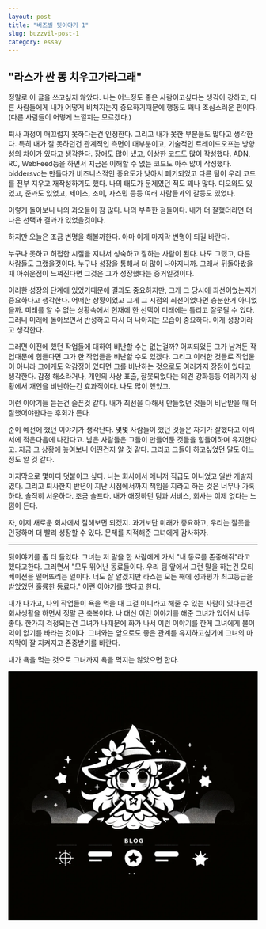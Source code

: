 ```yaml
---
layout: post
title: "버즈빌 뒷이야기 1"
slug: buzzvil-post-1
category: essay
---
```


## "라스가 싼 똥 치우고가라그래"

정말로 이 글을 쓰고싶지 않았다. 나는 어느정도 좋은 사람이고싶다는 생각이 강하고, 다른 사람들에게 내가 어떻게 비쳐지는지 중요하기때문에 행동도 꽤나 조심스러운 편이다. (다른 사람들이 어떻게 느낄지는 모르겠다.)

퇴사 과정이 매끄럽지 못하다는건 인정한다. 그리고 내가 못한 부분들도 많다고 생각한다. 특히 내가 잘 못하던건 관계적인 측면이 대부분이고, 기술적인 트레이드오프는 방향성의 차이가 있다고 생각한다. 장애도 많이 냈고, 이상한 코드도 많이 작성했다. ADN, RC, WebFeed등을 하면서 지금은 이해할 수 없는 코드도 아주 많이 작성했다. biddersvc는 만들다가 비즈니스적인 중요도가 낮아서 폐기되었고 다른 팀이 우리 코드를 전부 지우고 재작성하기도 했다. 나의 태도가 문제였던 적도 꽤나 많다. 디오와도 있었고, 준과도 있었고, 제이스, 조이, 자스민 등등 여러 사람들과의 갈등도 있었다.

이렇게 돌아보니 나의 과오들이 참 많다. 나의 부족한 점들이다. 내가 더 잘했더라면 더 나은 선택과 결과가 있었을것이다.

하지만 오늘은 조금 변명을 해볼까한다. 아마 이게 마지막 변명이 되길 바란다.

누구나 못하고 허접한 시절을 지나서 성숙하고 잘하는 사람이 된다. 나도 그랬고, 다른 사람들도 그랬을것이다. 누구나 성장을 통해서 더 많이 나아지니까. 그래서 뒤돌아봤을 때 아쉬운점이 느껴진다면 그것은 그가 성장했다는 증거일것이다.

이러한 성장의 단계에 있었기때문에 결과도 중요하지만, 그게 그 당시에 최선이었는지가 중요하다고 생각한다. 어떠한 상황이었고 그게 그 시점의 최선이었다면 충분한거 아니었을까. 미래를 알 수 없는 상황속에서 현재에 한 선택이 미래에는 틀리고 잘못될 수 있다. 그러니 미래에 돌아보면서 반성하고 다시 더 나아지는 모습이 중요하다. 이게 성장이라고 생각한다.

그러면 이전에 했던 작업들에 대하여 비난할 수는 없는걸까? 어찌되었든 그가 남겨둔 작업때문에 힘들다면 그가 한 작업들을 비난할 수도 있겠다. 그리고 이러한 것들로 작업물이 아니라 그에게도 악감정이 있다면 그를 비난하는 것으로도 여러가지 장점이 있다고 생각한다. 감정 해소라거나, 개인의 사상 표출, 잘못되었다는 의견 강화등등 여러가지 상황에서 개인을 비난하는건 효과적이다. 나도 많이 했었고.

이런 이야기들 듣는건 슬픈것 같다. 내가 최선을 다해서 만들었던 것들이 비난받을 때 더 잘했어야한다는 후회가 든다.

준이 예전에 했던 이야기가 생각난다. 몇몇 사람들이 했던 것들은 자기가 잘했다고 이력서에 적은다음에 나간다고. 남은 사람들은 그들이 만들어둔 것들을 힘들어하며 유지한다고. 지금 그 상황에 놓여보니 어떤건지 알 것 같다. 그리고 그들이 하고싶었던 말도 어느정도 알 것 같다.

마지막으로 몇마디 덧붙이고 싶다. 나는 회사에서 메니저 직급도 아니었고 일반 개발자였다. 그리고 퇴사한지 반년이 지난 시점에서까지 책임을 지라고 하는 것은 너무나 가혹하다. 솔직히 서운하다. 조금 슬프다. 내가 애정하던 팀과 서비스, 회사는 이제 없다는 느낌이 든다.

자, 이제 새로운 회사에서 잘해보면 되겠지. 과거보단 미래가 중요하고, 우리는 잘못을 인정하며 더 빨리 성장할 수 있다. 문제를 지적해준 그녀에게 감사하자.

---

뒷이야기를 좀 더 들었다. 그녀는 저 말을 한 사람에게 가서 "내 동료를 존중해줘"라고 했다고한다. 그러면서 "모두 뛰어난 동료들이다. 우리 팀 앞에서 그런 말을 하는건 모티베이션을 떨어뜨리는 일이다. 너도 잘 알겠지만 라스는 모든 해에 성과평가 최고등급을 받았었던 훌륭한 동료다." 이런 이야기를 했다고 한다.

내가 나가고, 나의 작업들이 욕을 먹을 때 그걸 아니라고 해줄 수 있는 사람이 있다는건 회사생활을 하면서 정말 큰 축복이다. 나 대신 이런 이야기를 해준 그녀가 있어서 너무 좋다. 한가지 걱정되는건 그녀가 나때문에 화가 나서 이런 이야기를 한게 그녀에게 불이익이 없기를 바라는 것이다. 그녀와는 앞으로도 좋은 관계를 유지하고싶기에 그녀의 마지막이 잘 지켜지고 존중받기를 바란다.

내가 욕을 먹는 것으로 그녀까지 욕을 먹지는 않았으면 한다.

![black-cute-magical-girl](../_screenshots/black-cute-magical-girl-1.png)
